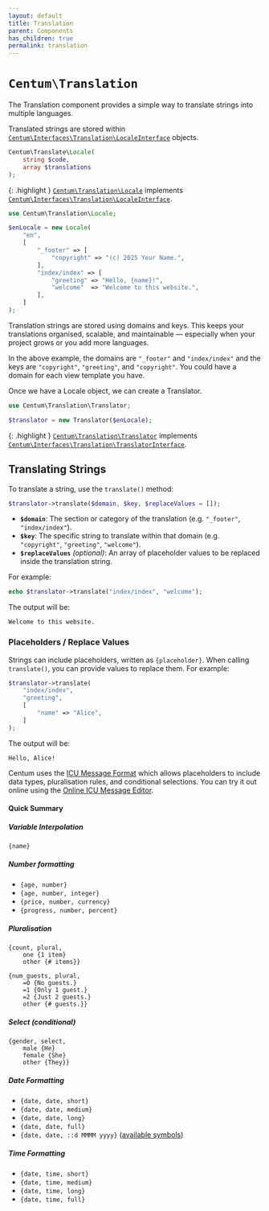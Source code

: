 ```yaml
---
layout: default
title: Translation
parent: Components
has_children: true
permalink: translation
---
```




# `Centum\Translation`

The Translation component provides a simple way to translate strings into multiple languages.

Translated strings are stored within [`Centum\Interfaces\Translation\LocaleInterface`](https://github.com/SidRoberts/centum/blob/main/src/Interfaces/Translation/LocaleInterface.php) objects.

```php
Centum\Translate\Locale(
    string $code,
    array $translations
);
```

{: .highlight }
[`Centum\Translation\Locale`](https://github.com/SidRoberts/centum/blob/main/src/Translation/Locale.php) implements [`Centum\Interfaces\Translation\LocaleInterface`](https://github.com/SidRoberts/centum/blob/main/src/Interfaces/Translation/LocaleInterface.php).

```php
use Centum\Translation\Locale;

$enLocale = new Locale(
    "en",
    [
        "_footer" => [
            "copyright" => "(c) 2025 Your Name.",
        ],
        "index/index" => [
            "greeting" => "Hello, {name}!",
            "welcome"  => "Welcome to this website.",
        ],
    ]
);
```

Translation strings are stored using domains and keys.
This keeps your translations organised, scalable, and maintainable — especially when your project grows or you add more languages.

In the above example, the domains are `"_footer"` and `"index/index"` and the keys are `"copyright"`, `"greeting"`, and `"copyright"`.
You could have a domain for each view template you have.

Once we have a Locale object, we can create a Translator.

```php
use Centum\Translation\Translator;

$translator = new Translator($enLocale);
```

{: .highlight }
[`Centum\Translation\Translator`](https://github.com/SidRoberts/centum/blob/main/src/Translation/Translator.php) implements [`Centum\Interfaces\Translation\TranslatorInterface`](https://github.com/SidRoberts/centum/blob/main/src/Interfaces/Translation/TranslatorInterface.php).



## Translating Strings

To translate a string, use the `translate()` method:

```php
$translator->translate($domain, $key, $replaceValues = []);
```

- **`$domain`**: The section or category of the translation (e.g. `"_footer"`, `"index/index"`).
- **`$key`**: The specific string to translate within that domain (e.g. `"copyright"`, `"greeting"`, `"welcome"`).
- **`$replaceValues`** *(optional)*: An array of placeholder values to be replaced inside the translation string.

For example:

```php
echo $translator->translate("index/index", "welcome");
```

The output will be:

```text
Welcome to this website.
```



### Placeholders / Replace Values

Strings can include placeholders, written as `{placeholder}`.
When calling `translate()`, you can provide values to replace them.
For example:

```php
$translator->translate(
    "index/index",
    "greeting",
    [
        "name" => "Alice",
    ]
);
```

The output will be:

```text
Hello, Alice!
```

Centum uses the [ICU Message Format](https://format-message.github.io/icu-message-format-for-translators/index.html#learn-more) which allows placeholders to include data types, pluralisation rules, and conditional selections.
You can try it out online using the [Online ICU Message Editor](https://format-message.github.io/icu-message-format-for-translators/editor.html).



#### Quick Summary

##### Variable Interpolation

`{name}`

##### Number formatting

- `{age, number}`
- `{age, number, integer}`
- `{price, number, currency}`
- `{progress, number, percent}`

##### Pluralisation

```text
{count, plural,
    one {1 item}
    other {# items}}
```

```text
{num_guests, plural,
    =0 {No guests.}
    =1 {Only 1 guest.}
    =2 {Just 2 guests.}
    other {# guests.}}
```

##### Select (conditional)

```text
{gender, select,
    male {He}
    female {She}
    other {They}}
```

##### Date Formatting

- `{date, date, short}`
- `{date, date, medium}`
- `{date, date, long}`
- `{date, date, full}`
- `{date, date, ::d MMMM yyyy}` ([available symbols](https://unicode-org.github.io/icu/userguide/format_parse/datetime/#date-field-symbol-table))

##### Time Formatting

- `{date, time, short}`
- `{date, time, medium}`
- `{date, time, long}`
- `{date, time, full}`
